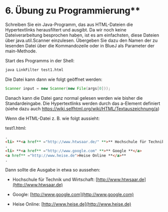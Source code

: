 # 6. Übung zu Programmierung**

Schreiben Sie ein Java-Programm, das aus HTML-Dateien die Hypertextlinks herausfiltert und ausgibt.
Da wir noch keine Dateiverarbeitung besprochen haben, ist es am einfachsten, diese Dateien über
java.util.Scanner einzulesen. Übergeben Sie dazu den Namen der zu lesenden Datei über die
Kommandozeile oder in BlueJ als Parameter der main-Methode.

Start des Programms in der Shell:

```bash
java LinkFilter test1.html
```

Die Datei kann dann wie folgt geöffnet werden:

```java
Scanner input = new Scanner(new File(args[0]));
```

Danach kann die Datei ganz normal gelesen werden wie bisher die Standardeingabe. Die
Hypertextlinks werden durch das a-Element definiert (siehe dazu auch
https://wiki.selfhtml.org/wiki/HTML/Textauszeichnung/a)

Wenn die HTML-Datei z. B. wie folgt aussieht:

test1.html:
```html
.
<li> **<a href** ="http://www.htwsaar.de/" **>** Hochschule für Technik und Wirtschaft **</a>**
.
<li> **<a href** ="http://www.google.com" **>** Google **</a>
<a href** ="http://www.heise.de">Heise Online **</a>**
.
```

Dann sollte die Ausgabe in etwa so aussehen:

- Hochschule für Technik und Wirtschaft: [http://www.htwsaar.de](http://www.htwsaar.de)

- Google: [http://www.google.com](http://www.google.com)

- Heise Online: [http://www.heise.de](http://www.heise.de)


